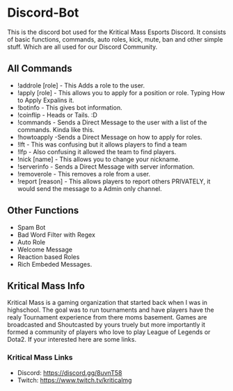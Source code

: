 # Discord-Bot
This is the discord bot used for the Kritical Mass Esports Discord. It consists of basic functions, commands, auto roles, kick, mute, ban and other simple stuff. Which are all used for our Discord Community.
## All Commands
* !addrole [role] - This Adds a role to the user.
* !apply [role] - This allows you to apply for a position or role. Typing How to Apply Expalins it.
* !botinfo - This gives bot information.
* !coinflip - Heads or Tails. :D
* !commands - Sends a Direct Message to the user with a list of the commands. Kinda like this.
* !howtoapply -Sends a Direct Message on how to apply for roles.
* !lft - This was confusing but it allows players to find a team
* !lfp - Also confusing it allowed the team to find players.
* !nick [name] - This allows you to change your nickname.
* !serverinfo - Sends a Direct Message with server information.
* !removerole - This removes a role from a user.
* !report [reason] - This allows players to report others PRIVATELY, it would send the message to a Admin only channel.
## Other Functions
* Spam Bot
* Bad Word Filter with Regex
* Auto Role
* Welcome Message
* Reaction based Roles
* Rich Embeded Messages.
## Kritical Mass Info
Kritical Mass is a gaming organization that started back when I was in highschool. The goal was to run tournaments and have players have the realy Tournament experience from there moms basement. Games are broadcasted and Shoutcasted by yours truely but more importantly it formed a community of players who love to play League of Legends or Dota2. If your interested here are some links.
### Kritical Mass Links 
* Discord: https://discord.gg/8uvnT58
* Twitch: https://www.twitch.tv/kriticalmg
